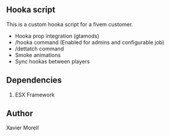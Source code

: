 ## Hooka script

This is a custom hooka script for a fivem customer. 

- Hooka prop integration (gtamods)
- /hooka command (Enabled for admins and configurable job)
- /dettatch command
- Smoke animations
- Sync hookas between players

## Dependencies

1. ESX Framework

## Author

Xavier Morell